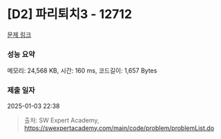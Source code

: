 # [D2] 파리퇴치3 - 12712 

[문제 링크](https://swexpertacademy.com/main/code/problem/problemDetail.do?contestProbId=AXuARWAqDkQDFARa) 

### 성능 요약

메모리: 24,568 KB, 시간: 160 ms, 코드길이: 1,657 Bytes

### 제출 일자

2025-01-03 22:38



> 출처: SW Expert Academy, https://swexpertacademy.com/main/code/problem/problemList.do